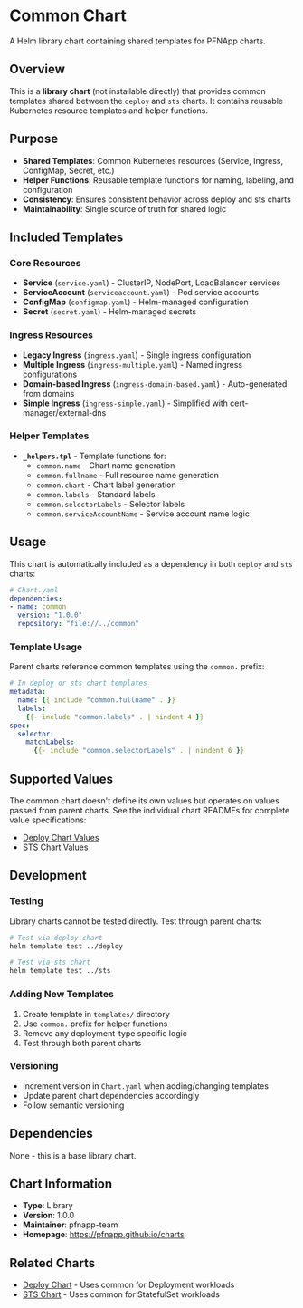 # Common Chart

A Helm library chart containing shared templates for PFNApp charts.

## Overview

This is a **library chart** (not installable directly) that provides common templates shared between the `deploy` and `sts` charts. It contains reusable Kubernetes resource templates and helper functions.

## Purpose

- **Shared Templates**: Common Kubernetes resources (Service, Ingress, ConfigMap, Secret, etc.)
- **Helper Functions**: Reusable template functions for naming, labeling, and configuration
- **Consistency**: Ensures consistent behavior across deploy and sts charts
- **Maintainability**: Single source of truth for shared logic

## Included Templates

### Core Resources
- **Service** (`service.yaml`) - ClusterIP, NodePort, LoadBalancer services
- **ServiceAccount** (`serviceaccount.yaml`) - Pod service accounts
- **ConfigMap** (`configmap.yaml`) - Helm-managed configuration
- **Secret** (`secret.yaml`) - Helm-managed secrets

### Ingress Resources
- **Legacy Ingress** (`ingress.yaml`) - Single ingress configuration
- **Multiple Ingress** (`ingress-multiple.yaml`) - Named ingress configurations  
- **Domain-based Ingress** (`ingress-domain-based.yaml`) - Auto-generated from domains
- **Simple Ingress** (`ingress-simple.yaml`) - Simplified with cert-manager/external-dns

### Helper Templates
- **`_helpers.tpl`** - Template functions for:
  - `common.name` - Chart name generation
  - `common.fullname` - Full resource name generation
  - `common.chart` - Chart label generation
  - `common.labels` - Standard labels
  - `common.selectorLabels` - Selector labels
  - `common.serviceAccountName` - Service account name logic

## Usage

This chart is automatically included as a dependency in both `deploy` and `sts` charts:

```yaml
# Chart.yaml
dependencies:
- name: common
  version: "1.0.0"
  repository: "file://../common"
```

### Template Usage

Parent charts reference common templates using the `common.` prefix:

```yaml
# In deploy or sts chart templates
metadata:
  name: {{ include "common.fullname" . }}
  labels:
    {{- include "common.labels" . | nindent 4 }}
spec:
  selector:
    matchLabels:
      {{- include "common.selectorLabels" . | nindent 6 }}
```

## Supported Values

The common chart doesn't define its own values but operates on values passed from parent charts. See the individual chart READMEs for complete value specifications:

- [Deploy Chart Values](../deploy/README.md)
- [STS Chart Values](../sts/README.md)

## Development

### Testing

Library charts cannot be tested directly. Test through parent charts:

```bash
# Test via deploy chart
helm template test ../deploy

# Test via sts chart  
helm template test ../sts
```

### Adding New Templates

1. Create template in `templates/` directory
2. Use `common.` prefix for helper functions
3. Remove any deployment-type specific logic
4. Test through both parent charts

### Versioning

- Increment version in `Chart.yaml` when adding/changing templates
- Update parent chart dependencies accordingly
- Follow semantic versioning

## Dependencies

None - this is a base library chart.

## Chart Information

- **Type**: Library
- **Version**: 1.0.0
- **Maintainer**: pfnapp-team
- **Homepage**: https://pfnapp.github.io/charts

## Related Charts

- [Deploy Chart](../deploy/) - Uses common for Deployment workloads
- [STS Chart](../sts/) - Uses common for StatefulSet workloads